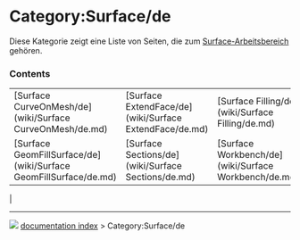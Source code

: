 # Category:Surface/de
Diese Kategorie zeigt eine Liste von Seiten, die zum [Surface-Arbeitsbereich](Surface_Workbench/de.md) gehören.

### Contents

|     |     |     |
| --- | --- | --- |
| [Surface CurveOnMesh/de](wiki/Surface CurveOnMesh/de.md) | [Surface ExtendFace/de](wiki/Surface ExtendFace/de.md) | [Surface Filling/de](wiki/Surface Filling/de.md) |
| [Surface GeomFillSurface/de](wiki/Surface GeomFillSurface/de.md) | [Surface Sections/de](wiki/Surface Sections/de.md) | [Surface Workbench/de](wiki/Surface Workbench/de.md) |
|



---
![](images/Right_arrow.png) [documentation index](../README.md) > Category:Surface/de
